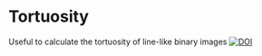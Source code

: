 # Tortuosity
Useful to calculate the tortuosity of line-like binary images
<a href="https://doi.org/10.5281/zenodo.3354072"><img src="https://zenodo.org/badge/DOI/10.5281/zenodo.3354072.svg" alt="DOI"></a>
